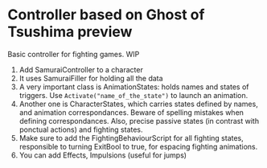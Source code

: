 # Controller based on Ghost of Tsushima preview

Basic controller for fighting games. WIP


1. Add SamuraiController to a character 
1. It uses SamuraiFiller for holding all the data 
1. A very important class is AnimationStates: holds names and states of triggers. Use `Activate("name_of_the_state")` to launch an animation. 
1. Another one is CharacterStates, which carries states defined by names, and animation correspondances. Beware of spelling mistakes when defining correspondances. Also, precise passive states (in contrast with ponctual actions) and fighting states. 
1. Make sure to add the FightingBehaviourScript for all fighting states, responsible to turning ExitBool to true, for espacing fighting animations. 
1. You can add Effects, Impulsions (useful for jumps)
